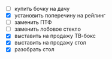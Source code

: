 - [ ] купить бочку на дачу
- [x] установить поперечину на рейлинг
- [ ] заменить ПТФ
- [ ] заменить лобовое стекло
- [x] выставить на продажу ТВ-бокс
- [x] выставить на продажу стол
- [x] разобрать стол
